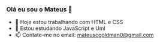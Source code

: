 ### Olá eu sou o Mateus 👋
- 🔭 Hoje estou trabalhando com HTML e CSS
- 🌱 Estou estudando JavaScript e Uml
- 📫 Contate-me no email: mateuscgoldman0@gmail.com

<div> 
<a href="https://github.com/MateusCgoldman">
  <a href="https://www.linkedin.com/in/mateus-goldman-55b8b21a0/">
    <img height="180em" src"https://github-readme-stats.vercel.app/api?username=MateusCgoldmanshow_icons=true&theme=dracula&include_all_commits=true&cout_private=true"/>
</div>
